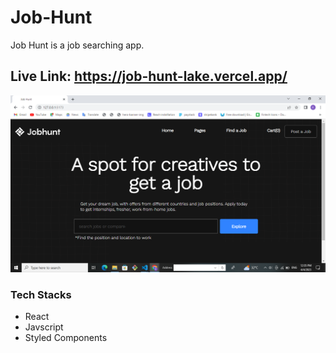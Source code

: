 # Job-Hunt

Job Hunt is a job searching app.

## Live Link: https://job-hunt-lake.vercel.app/

![bodyUi](./src/images/bodyUi.png)

### Tech Stacks

* React
* Javscript
* Styled Components
